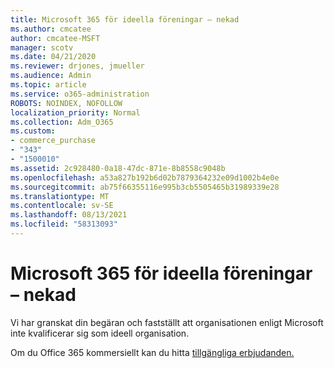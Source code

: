 ```yaml
---
title: Microsoft 365 för ideella föreningar – nekad
ms.author: cmcatee
author: cmcatee-MSFT
manager: scotv
ms.date: 04/21/2020
ms.reviewer: drjones, jmueller
ms.audience: Admin
ms.topic: article
ms.service: o365-administration
ROBOTS: NOINDEX, NOFOLLOW
localization_priority: Normal
ms.collection: Adm_O365
ms.custom:
- commerce_purchase
- "343"
- "1500010"
ms.assetid: 2c928480-0a18-47dc-871e-8b8558c9048b
ms.openlocfilehash: a53a827b192b6d02b7879364232e09d1002b4e0e
ms.sourcegitcommit: ab75f66355116e995b3cb5505465b31989339e28
ms.translationtype: MT
ms.contentlocale: sv-SE
ms.lasthandoff: 08/13/2021
ms.locfileid: "58313093"
---
```

# <a name="microsoft-365-for-nonprofits---declined"></a>Microsoft 365 för ideella föreningar – nekad

Vi har granskat din begäran och fastställt att organisationen enligt Microsoft inte kvalificerar sig som ideell organisation.
  
Om du Office 365 kommersiellt kan du hitta [tillgängliga erbjudanden.](https://portal.office.com/AdminPortal/Home)
